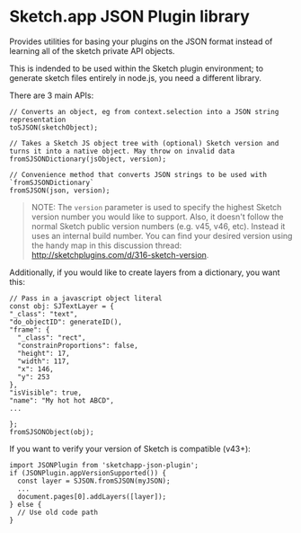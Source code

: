 # Sketch.app JSON Plugin library

Provides utilities for basing your plugins on the JSON format instead of learning all of the sketch private API objects.

This is indended to be used within the Sketch plugin environment; to generate sketch files entirely in node.js, you need a different library.

There are 3 main APIs:

    // Converts an object, eg from context.selection into a JSON string representation
    toSJSON(sketchObject);

    // Takes a Sketch JS object tree with (optional) Sketch version and turns it into a native object. May throw on invalid data
    fromSJSONDictionary(jsObject, version);

    // Convenience method that converts JSON strings to be used with `fromSJSONDictionary`
    fromSJSON(json, version);

> NOTE: The `version` parameter is used to specify the highest Sketch version number you would like to support. Also, it doesn't follow the normal Sketch public version numbers (e.g. v45, v46, etc). Instead it uses an internal build number. You can find your desired version using the handy map in this discussion thread: http://sketchplugins.com/d/316-sketch-version.


Additionally, if you would like to create layers from a dictionary, you want this:

    // Pass in a javascript object literal
    const obj: SJTextLayer = {
    "_class": "text",
    "do_objectID": generateID(),
    "frame": {
      "_class": "rect",
      "constrainProportions": false,
      "height": 17,
      "width": 117,
      "x": 146,
      "y": 253
    },
    "isVisible": true,
    "name": "My hot hot ABCD",
    ...

    };
    fromSJSONObject(obj);

If you want to verify your version of Sketch is compatible (v43+):

    import JSONPlugin from 'sketchapp-json-plugin';
    if (JSONPlugin.appVersionSupported()) {
      const layer = SJSON.fromSJSON(myJSON);
      ...
      document.pages[0].addLayers([layer]);
    } else {
      // Use old code path
    }

